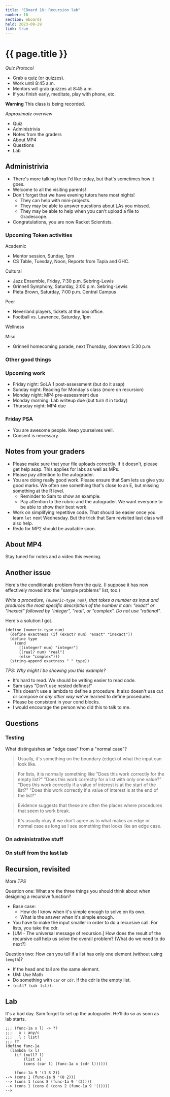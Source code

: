```yaml
---
title: "EBoard 16: Recursion lab"
number: 16
section: eboards
held: 2023-09-29
link: true
---
```

# {{ page.title }}

_Quiz Protocol_

* Grab a quiz (or quizzes).
* Work until 8:45 a.m.
* Mentors will grab quizzes at 8:45 a.m.
* If you finish early, meditate, play with phone, etc.

**Warning** This class is being recorded.

_Approximate overview_

* Quiz
* Administrivia
* Notes from the graders 
* About MP4
* Questions
* Lab

Administrivia
-------------

* There's more talking than I'd like today, but that's sometimes
  how it goes.
* Welcome to all the visiting parents!
* Don't forget that we have evening tutors here most nights!
    * They can help with mini-projects.
    * They may be able to answer questions about LAs you missed.
    * They may be able to help when you can't upload a file to Gradescope.
* Congratulations, you are now Racket Scientists.

### Upcoming Token activities

Academic

* Mentor session, Sunday, 1pm
* CS Table, Tuesday, Noon, Reports from Tapia and GHC.

Cultural

* Jazz Ensemble, Friday, 7:30 p.m. Sebring-Lewis
* Grinnell Symphony, Saturday, 2:00 p.m. Sebring-Lewis
* Pieta Brown, Saturday, 7:00 p.m. Central Campus

Peer

* Neverland players, tickets at the box office.
* Football vs. Lawrence, Saturday, 1pm

Wellness

Misc

* Grinnell homecoming parade, next Thursday, downtown 5:30 p.m.

### Other good things

### Upcoming work

* Friday night: SoLA 1 post-assessment (but do it asap)
* Sunday night: Reading for Monday's class (more on recursion)
* Monday night: MP4 pre-assessment due
* Monday morning: Lab writeup due (but turn it in today)
* Thursday night: MP4 due

### Friday PSA

* You are awesome people.  Keep yourselves well.
* Consent is necessary.

Notes from your graders
-----------------------

* Please make sure that your file uploads correctly.  If it doesn't,
  please get help asap.  This applies for labs as well as MPs.
* Please pay attention to the autograder.
* You are doing really good work.  Please ensure that Sam lets us give
  you good marks.  We often see something that's close to an E, but
  missing something at the R level.
    * Reminder to Sam to show an example.
    * Pay attention to the rubric and the autograder.  We want everyone
      to be able to show their best work.
* Work on simplifying repetitive code.  That should be easier once
  you learn `let` next Wednesday.  But the trick that Sam revisited
  last class will also help.
* Redo for MP2 should be available soon.

About MP4
---------

Stay tuned for notes and a video this evening.

Another issue
-------------

Here's the conditionals problem from the quiz.  (I suppose it has now
effectively moved into the "sample problems" list, too.)

_Write a procedure, `(numeric-type num)`, that takes a number as
input and produces the most specific description of the number it
can: "exact" or "inexact" followed by "integer", "real", or "complex".
Do not use "rational"._

Here's a solution I got.

```
(define (numeric-type num)
  (define exactness (if (exact? num) "exact" "inexact"))
  (define type
    (cond
      [(integer? num) "integer"]
      [(real? num) "real"]
      (else "complex")))
  (string-append exactness " " type))
```

_TPS: Why might I be showing you this example?_

* It's hard to read.  We should be writing easier to read code.
* Sam says "Don't use nested defines!"
* This doesn't use a lambda to define a procedure.  It also doesn't use
  cut or compose or _any other way_ we've learned to define procedures.
* Please be consistent in your cond blocks.
* I would encourage the person who did this to talk to me.

Questions
---------

### Testing

What distinguishes an "edge case" from a "normal case"?

> Usually, it's something on the boundary (edge) of what the input
  can look like.

> For lists, it is normally something like "Does this work correctly
  for the empty list?"  "Does this work correctly for a list with
  only one value?"  "Does this work correctly if a value of interest
  is at the start of the list?"  "Does this work correctly if a value
  of interest is at the end of the list?"

> Evidence suggests that these are often the places where procedures
  that seem to work break.

> It's usually okay if we don't agree as to what makes an edge or normal
  case as long as I see something that looks like an edge case.

### On administrative stuff

### On stuff from the last lab

Recursion, revisited
--------------------

More _TPS_

Question one: What are the three things you should think about when
designing a recursive function?

* Base case: 
    * How do I know when it's simple enough to solve on its own.
    * What is the answer when it's simple enough.
* You have to make the input smaller in order to do a recursive
  call.  For lists, you take the cdr.
* [UM - The universal message of recursion.] How does the result of
  the recursive call help us solve the overall problem?  (What do
  we need to do next?)

Question two: How can you tell if a list has only one element (without
using `length`)?

* If the head and tail are the same element.
* UM: Use Math
* Do something with `car` or `cdr`.  If the cdr is the empty list.
* `(null? (cdr lst))`.

Lab
---

It's a bad day.  Sam forgot to set up the autograder.  He'll do so as
soon as lab starts.

```
;;; (func-1a x l) -> ??
;;;   x : any/c
;;;   l : list?
;;; ??
(define func-1a
  (lambda (x l)
    (if (null? l)
        (list x)
        (cons (car l) (func-1a x (cdr l))))))
```

```
    (func-1a 9 '(1 8 2))
--> (cons 1 (func-1a 9 '(8 2)))
--> (cons 1 (cons 8 (func-1a 9 '(2))))
--> (cons 1 (cons 8 (cons 2 (func-1a 9 '()))))
--> 
```
